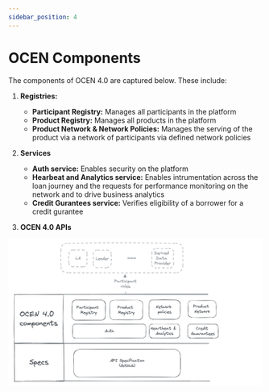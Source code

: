 ```yaml
---
sidebar_position: 4
---
```


# OCEN Components

The components of OCEN 4.0 are captured below. These include:

1. **Registries:** 
    * **Participant Registry:** Manages all participants in the platform 
    * **Product Registry:** Manages all products in the platform
    * **Product Network & Network Policies:** Manages the serving of the product via a network of participants via defined network policies

2. **Services**
    * **Auth service:** Enables security on the platform
    * **Hearbeat and Analytics service:** Enables intrumentation across the loan journey and the requests for performance monitoring on the network and to drive business analytics
    * **Credit Gurantees service:** Verifies eligibility of a borrower for a credit gurantee

3. **OCEN 4.0 APIs**

![OCEN Components](./_images/ocen_components.png "OCEN Components")

